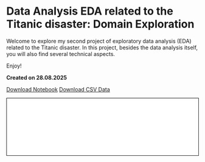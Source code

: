 # Data Analysis EDA related to the Titanic disaster: Domain Exploration

Welcome to explore my second project of exploratory data analysis (EDA) related to the Titanic disaster.
In this project, besides the data analysis itself, you will also find several technical aspects.

Enjoy!

**Created on 28.08.2025**

<a href="titanic.ipynb" download class="md-button md-button--primary">Download Notebook</a>
<a href="26__titanic.csv" download class="md-button md-button--primary">Download CSV Data</a>

<iframe
    id="content"
    src="titanic.html"
    width="100%"
    style="border:1px solid black;overflow:hidden;"
></iframe>
<script>
function resizeIframeToFitContent(iframe) {
    iframe.style.height = (iframe.contentWindow.document.documentElement.scrollHeight + 50) + "px";
    iframe.contentDocument.body.style["overflow"] = 'hidden';
}
window.addEventListener('load', function() {
    var iframe = document.getElementById('content');
    resizeIframeToFitContent(iframe);
});
window.addEventListener('resize', function() {
    var iframe = document.getElementById('content');
    resizeIframeToFitContent(iframe);
});
</script>